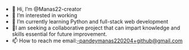 - 👋 Hi, I’m @Manas22-creator
- 👀 I’m interested in working
- 🌱 I’m currently learning Python and full-stack web development
- 💞️I am seeking a collaborative project that can impart knowledge and skills essential for future improvement. 
- 📫 How to reach me 
email:-pandeymanas220204+github@gmail.com
<!---
Manas22-creator/Manas22-creator is a ✨ particular ✨ repository because its `README.md` (this file) appears on your GitHub profile.
You can click the Preview link to take a look at your changes.
--->
